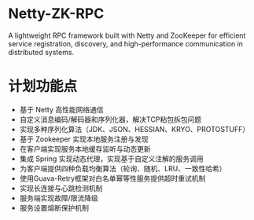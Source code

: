 # Netty-ZK-RPC
A lightweight RPC framework built with Netty and ZooKeeper for efficient service registration, discovery, and high-performance communication in distributed systems.

# 计划功能点
- 基于 Netty 高性能网络通信
- 自定义消息编码/解码器和序列化器，解决TCP粘包拆包问题
- 实现多种序列化算法（JDK、JSON、HESSIAN、KRYO、PROTOSTUFF）
- 基于 Zookeeper 实现本地服务注册与发现
- 在客户端实现服务本地缓存监听与动态更新
- 集成 Spring 实现动态代理，实现基于自定义注解的服务调用
- 为客户端提供四种负载均衡算法（轮询、随机、LRU、一致性哈希）
- 使用Guava-Retry框架对白名单幂等性服务提供超时重试机制
- 实现长连接与心跳检测机制
- 服务端实现故障/限流降级
- 服务设置熔断保护机制